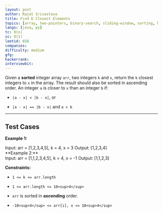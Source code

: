 ```yaml
---
layout: post
author: Rajat Srivastava
title: Find K Closest Elements
topics: [array, two-pointers, binary-search, sliding-window, sorting, heap-priority-queue]
langs: [java, py]
tc: O(n)
sc: O(1)
leetid: 658
companies: 
difficulty: medium
gfg: 
hackerrank: 
interviewbit: 
---
```

Given a **sorted** integer array `arr`, two integers `k` and `x`, return the `k` closest integers to `x` in the array. The result should also be sorted in ascending order.
An integer `a` is closer to `x` than an integer `b` if:
	
* `|a - x| < |b - x|`, or
	
* `|a - x| == |b - x|` and `a < b`
 
---
## Test Cases
**Example 1:**
<div class="example-block">
Input: <span class="example-io">arr = [1,2,3,4,5], k = 4, x = 3</span>
Output: <span class="example-io">[1,2,3,4]</span>
</div>
**Example 2:**
<div class="example-block">
Input: <span class="example-io">arr = [1,1,2,3,4,5], k = 4, x = -1</span>
Output: <span class="example-io">[1,1,2,3]</span>
</div>
 
**Constraints:**
	
* `1 <= k <= arr.length`
	
* `1 <= arr.length <= 10<sup>4</sup>`
	
* `arr` is sorted in **ascending** order.
	
* `-10<sup>4</sup> <= arr[i], x <= 10<sup>4</sup>`

        